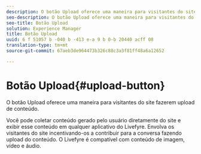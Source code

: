 ```yaml
---
description: O botão Upload oferece uma maneira para visitantes do site fazerem upload de conteúdo.
seo-description: O botão Upload oferece uma maneira para visitantes do site fazerem upload de conteúdo.
seo-title: Botão Upload
solution: Experience Manager
title: Botão Upload
uuid: 6 f 51057 b -040 b -413 e-a 9 b 0-b 20440 acff 08
translation-type: tm+mt
source-git-commit: 67aeb3de964473b326c88c3a3f81ff48a6a12652

---
```



# Botão Upload{#upload-button}

O botão Upload oferece uma maneira para visitantes do site fazerem upload de conteúdo.

Você pode coletar conteúdo gerado pelo usuário diretamente do site e exibir esse conteúdo em qualquer aplicativo do Livefyre. Envolva os visitantes do site incentivando-os a contribuir para a conversa fazendo upload do conteúdo. O Livefyre é compatível com conteúdo de imagem, vídeo e áudio.
